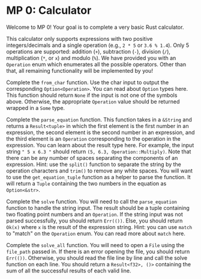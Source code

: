 # MP 0: Calculator

Welcome to MP 0! Your goal is to complete a very basic Rust calculator.

This calculator only supports expressions with two positive integers/decimals and a single operation
(e.g., `2 * 5` or `3.6 % 1.4`). Only 5 operations are supported: addition (`+`), subtraction (`-`), division (`/`), multiplication (`*`, or `x`) and modulo (`%`). We have provided you with an `Operation` enum which enumerates all the possible operators. Other than that, all remaining functionality will be implemented by you!

Complete the `from_char` function. Use the char input to output the corresponding `Option<Operation>`. You can read about `Option` types here. This function should return `None` if the input is not one of the symbols above. Otherwise, the appropriate `Operation` value should be returned wrapped in a `Some` type.

Complete the `parse_equation` function. This function takes in a `&String` and returns a `Result<tuple>` in which the first element is the first number in an expression, the second element is the second number in an expression, and the third element is an `Operation` corresponding to the operation in the expression. You can learn about the result type here. For example, the input string `" 5 x 6.3 "` should return `(5, 6.3, Operation::Multiply)`. Note that there can be any number of spaces separating the components of an expression. Hint: use the `split()` function to separate the string by the operation characters and `trim()` to remove any white spaces. You will want to use the `get_equation_tuple` function as a helper to parse the function. It will return a `Tuple` containing the two numbers in the equation as `Option<&str>`.

Complete the `solve` function. You will need to call the `parse_equation` function to handle the string input. The result should be a tuple containing two floating point numbers and an `Operation`. If the string input was not parsed successfully, you should return `Err(())`. Else, you should return `Ok(x)` where `x` is the result of the expression string. Hint: you can use `match` to "match" on the `Operation` enum. You can read more about `match` here.

Complete the `solve_all` function. You will need to open a `File` using the `file_path` passed in. If there is an error opening the file, you should return `Err(())`. Otherwise, you should read the file line by line and call the solve function on each line. You should return a `Result<f32>, ()>` containing the sum of all the successful results of each valid line.